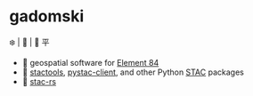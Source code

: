 # gadomski

:snowflake: | :runner: | 🥏 平

- :briefcase: geospatial software for [Element 84](https://github.com/Element84/)
- :seedling: [stactools](https://github.com/stac-utils/stactools), [pystac-client](https://github.com/stac-utils/pystac-client), and other Python [STAC](https://stacspec.org/) packages
- :hammer: [stac-rs](https://github.com/gadomski/stac-rs)
